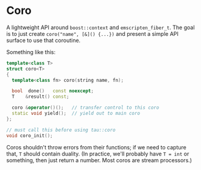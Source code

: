 # Coro
A lightweight API around `boost::context` and `emscripten_fiber_t`. The goal is to just create `coro("name", [&]() {...})` and present a simple API surface to use that coroutine.

Something like this:

```cpp
template<class T>
struct coro<T>
{
  template<class fn> coro(string name, fn);

  bool  done()   const noexcept;
  T    &result() const;

  coro &operator()();   // transfer control to this coro
  static void yield();  // yield out to main coro
};

// must call this before using tau::coro
void coro_init();
```

Coros shouldn't throw errors from their functions; if we need to capture that, `T` should contain duality. (In practice, we'll probably have `T = int` or something, then just return a number. Most coros are stream processors.)
